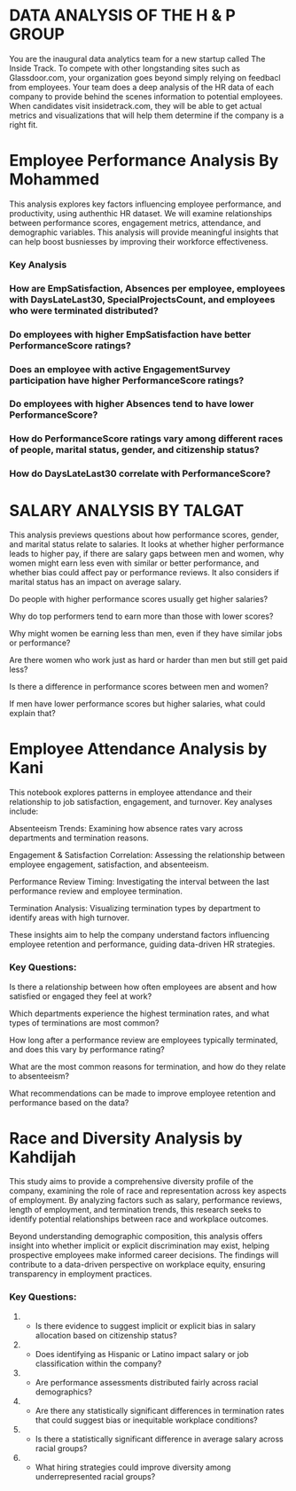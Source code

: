 # DATA ANALYSIS OF THE H & P GROUP
You are the inaugural data analytics team for a new startup called The Inside Track. To compete with other longstanding sites such as Glassdoor.com, your organization goes beyond simply relying on feedbacl from employees. Your team does a deep analysis of the HR data of each company to provide behind the scenes information to potential employees. When candidates visit insidetrack.com, they will be able to get actual metrics and visualizations that will help them determine if the company is a right fit.


# Employee Performance Analysis By Mohammed

This analysis explores key factors influencing employee performance, and productivity, using authenthic HR dataset. We will examine relationships between performance scores, engagement metrics, attendance, and demographic variables. This analysis will provide meaningful insights that can help boost busniesses by improving their workforce effectiveness.

### Key Analysis

### How are EmpSatisfaction, Absences per employee,  employees with DaysLateLast30, SpecialProjectsCount, and employees who were terminated distributed?

### Do employees with higher EmpSatisfaction have better PerformanceScore ratings?

### Does an employee with active EngagementSurvey participation have higher PerformanceScore ratings?

### Do employees with higher Absences tend to have lower PerformanceScore?

### How do PerformanceScore ratings vary among different races of people, marital status, gender, and citizenship status?


### How do DaysLateLast30 correlate with PerformanceScore?

# SALARY ANALYSIS BY TALGAT

This analysis previews questions about how performance scores, gender, and marital status relate to salaries. It looks at whether higher performance leads to higher pay, if there are salary gaps between men and women, why women might earn less even with similar or better performance, and whether bias could affect pay or performance reviews. It also considers if marital status has an impact on average salary.

Do people with higher performance scores usually get higher salaries?

Why do top performers tend to earn more than those with lower scores?

Why might women be earning less than men, even if they have similar jobs or performance?

Are there women who work just as hard or harder than men but still get paid less?

Is there a difference in performance scores between men and women?

If men have lower performance scores but higher salaries, what could explain that?


# Employee Attendance Analysis by Kani

This notebook explores patterns in employee attendance and their relationship to job satisfaction, engagement, and turnover. Key analyses include:

Absenteeism Trends: Examining how absence rates vary across departments and termination reasons.

Engagement & Satisfaction Correlation: Assessing the relationship between employee engagement, satisfaction, and absenteeism.

Performance Review Timing: Investigating the interval between the last performance review and employee termination.

Termination Analysis: Visualizing termination types by department to identify areas with high turnover.

These insights aim to help the company understand factors influencing employee retention and performance, guiding data-driven HR strategies.

### Key Questions:
Is there a relationship between how often employees are absent and how satisfied or engaged they feel at work?

Which departments experience the highest termination rates, and what types of terminations are most common?

How long after a performance review are employees typically terminated, and does this vary by performance rating?

What are the most common reasons for termination, and how do they relate to absenteeism?

What recommendations can be made to improve employee retention and performance based on the data?

# Race and Diversity Analysis by Kahdijah
This study aims to provide a comprehensive diversity profile of the company, examining the role of race and representation across key aspects of employment. By analyzing factors such as salary, performance reviews, length of employment, and termination trends, this research seeks to identify potential relationships between race and workplace outcomes.  

Beyond understanding demographic composition, this analysis offers insight into whether implicit or explicit discrimination may exist, helping prospective employees make informed career decisions. The findings will contribute to a data-driven perspective on workplace equity, ensuring transparency in employment practices.  
### Key Questions:
1) - Is there evidence to suggest implicit or explicit bias in salary allocation based on citizenship status?
2) - Does identifying as Hispanic or Latino impact salary or job classification within the company?
3) - Are performance assessments distributed fairly across racial demographics?
4) - Are there any statistically significant differences in termination rates that could suggest bias or inequitable workplace conditions?
5) - Is there a statistically significant difference in average salary across racial groups?
6) - What hiring strategies could improve diversity among underrepresented racial groups?
